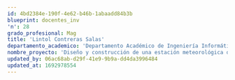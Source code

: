 ```yaml
---
id: 4bd2384e-190f-4e62-b46b-1abaadd84b3b
blueprint: docentes_inv
'n': 28
grado_profesional: Mag
title: 'Lintol Contreras Salas'
departamento_academico: 'Departamento Académico de Ingeniería Informática y Sistemas'
nombre_proyecto: 'Diseño y construcción de una estación meteorológica de bajo costo para mejorar el monitoreo de las condiciones climáticas, Abancay, 2019.'
updated_by: 06ac68ab-d29f-41e9-9b9a-dd4da3996484
updated_at: 1692978554
---
```


